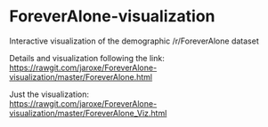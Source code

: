 # ForeverAlone-visualization
Interactive visualization of the demographic /r/ForeverAlone dataset

Details and visualization following the link:<br>
https://rawgit.com/jaroxe/ForeverAlone-visualization/master/ForeverAlone.html

Just the visualization:<br>
https://rawgit.com/jaroxe/ForeverAlone-visualization/master/ForeverAlone_Viz.html
